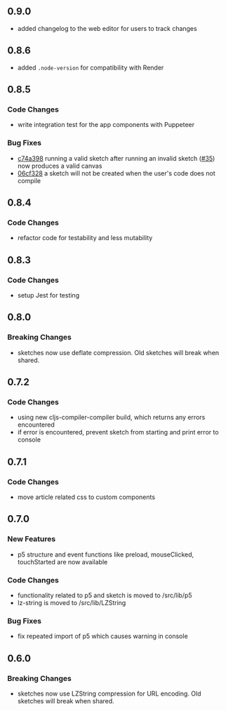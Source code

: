 ## 0.9.0
- added changelog to the web editor for users to track changes

## 0.8.6
- added `.node-version` for compatibility with Render
 
## 0.8.5
### Code Changes
- write integration test for the app components with Puppeteer
### Bug Fixes
- [c74a398](https://github.com/somecho/p5-cljs-web-editor/commit/c74a398be5adf0994de169dc98f74d73c66af173) running a valid sketch after running an invalid sketch ([#35](https://github.com/somecho/p5-cljs-web-editor/issues/35)) now produces a valid canvas
- [06cf328](https://github.com/somecho/p5-cljs-web-editor/commit/06cf328bc38b49669e166b2cccc9e70b69dce5d9#diff-9b236b1937ff5f05a6b5fc3f2e8617684bf19d961b50c44529684d70651dc592R43) a sketch will not be created when the user's code does not compile

## 0.8.4
### Code Changes
- refactor code for testability and less mutability

## 0.8.3
### Code Changes
- setup Jest for testing

## 0.8.0
### Breaking Changes
- sketches now use deflate compression. Old sketches will break when shared.

## 0.7.2
### Code Changes
- using new cljs-compiler-compiler build, which returns any errors encountered
- if error is encountered, prevent sketch from starting and print error to console

## 0.7.1
### Code Changes
- move article related css to custom components
 
## 0.7.0
### New Features
- p5 structure and event functions like preload, mouseClicked, touchStarted are now available
### Code Changes
- functionality related to p5 and sketch is moved to /src/lib/p5
- lz-string is moved to /src/lib/LZString
### Bug Fixes
- fix repeated import of p5 which causes warning in console

## 0.6.0
### Breaking Changes
- sketches now use LZString compression for URL encoding. Old sketches will break when shared. 
